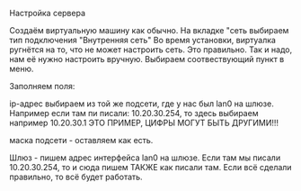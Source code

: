 Настройка сервера

Создаём виртуальную машину как обычно. На вкладке "сеть выбираем тип подключения "Внутренняя сеть"
Во время установки, виртуалка ругнётся на то, что не может настроить сеть. Это правильно. Так и надо, нам её нужно настроить вручную. Выбираем соотвествующий пункт в меню.

Заполняем поля: 

ip-адрес выбираем из той же подсети, где у нас был lan0 на шлюзе. Например если там пи писали: 10.20.30.254, то здесь выбираем например 10.20.30.1 ЭТО ПРИМЕР, ЦИФРЫ МОГУТ БЫТЬ ДРУГИМИ!!!

маска подсети - оставляем как есть.

Шлюз - пишем адрес интерфейса lan0 на шлюзе. Если там мы писали 10.20.30.254, то и сюда пишем ТАКЖЕ как писали там. Если всё сделали правильно, то всё будет работать.



